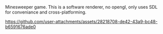 Minesweeper game. This is a software renderer, no opengl, only uses SDL for conveniance and cross-platforming.

https://github.com/user-attachments/assets/28218708-de42-43a9-bc48-b6591676ade0

